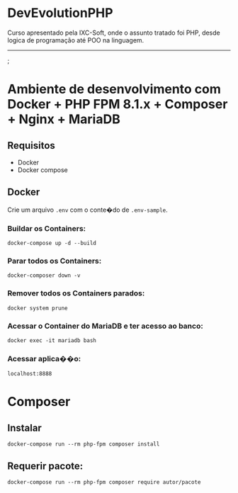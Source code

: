# DevEvolutionPHP
Curso apresentado pela IXC-Soft, onde o assunto tratado foi PHP, desde logica de programação até POO na linguagem.


<hr>;


# Ambiente de desenvolvimento com Docker + PHP FPM 8.1.x + Composer + Nginx + MariaDB

## Requisitos

* Docker
* Docker compose

## Docker

Crie um arquivo `.env` com o conte�do de `.env-sample`.

### Buildar os Containers:

`docker-compose up -d --build`

### Parar todos os Containers:

`docker-composer down -v`

### Remover todos os Containers parados:

`docker system prune`

### Acessar o Container do MariaDB e ter acesso ao banco:

`docker exec -it mariadb bash`

### Acessar aplica��o:

`localhost:8888`

# Composer

## Instalar

`docker-compose run --rm php-fpm composer install `

## Requerir pacote:

`docker-compose run --rm php-fpm composer require autor/pacote`